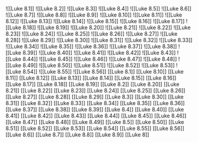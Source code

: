 ![[Luke 8.1]]
![[Luke 8.2]]
![[Luke 8.3]]
![[Luke 8.4]]
![[Luke 8.5]]
![[Luke 8.6]]
![[Luke 8.7]]
![[Luke 8.8]]
![[Luke 8.9]]
![[Luke 8.10]]
![[Luke 8.11]]
![[Luke 8.12]]
![[Luke 8.13]]
![[Luke 8.14]]
![[Luke 8.15]]
![[Luke 8.16]]
![[Luke 8.17]]
![[Luke 8.18]]
![[Luke 8.19]]
![[Luke 8.20]]
![[Luke 8.21]]
![[Luke 8.22]]
![[Luke 8.23]]
![[Luke 8.24]]
![[Luke 8.25]]
![[Luke 8.26]]
![[Luke 8.27]]
![[Luke 8.28]]
![[Luke 8.29]]
![[Luke 8.30]]
![[Luke 8.31]]
![[Luke 8.32]]
![[Luke 8.33]]
![[Luke 8.34]]
![[Luke 8.35]]
![[Luke 8.36]]
![[Luke 8.37]]
![[Luke 8.38]]
![[Luke 8.39]]
![[Luke 8.40]]
![[Luke 8.41]]
![[Luke 8.42]]
![[Luke 8.43]]
![[Luke 8.44]]
![[Luke 8.45]]
![[Luke 8.46]]
![[Luke 8.47]]
![[Luke 8.48]]
![[Luke 8.49]]
![[Luke 8.50]]
![[Luke 8.51]]
![[Luke 8.52]]
![[Luke 8.53]]
![[Luke 8.54]]
![[Luke 8.55]]
![[Luke 8.56]]
[[Luke 8.1]]
[[Luke 8.10]]
[[Luke 8.11]]
[[Luke 8.12]]
[[Luke 8.13]]
[[Luke 8.14]]
[[Luke 8.15]]
[[Luke 8.16]]
[[Luke 8.17]]
[[Luke 8.18]]
[[Luke 8.19]]
[[Luke 8.2]]
[[Luke 8.20]]
[[Luke 8.21]]
[[Luke 8.22]]
[[Luke 8.23]]
[[Luke 8.24]]
[[Luke 8.25]]
[[Luke 8.26]]
[[Luke 8.27]]
[[Luke 8.28]]
[[Luke 8.29]]
[[Luke 8.3]]
[[Luke 8.30]]
[[Luke 8.31]]
[[Luke 8.32]]
[[Luke 8.33]]
[[Luke 8.34]]
[[Luke 8.35]]
[[Luke 8.36]]
[[Luke 8.37]]
[[Luke 8.38]]
[[Luke 8.39]]
[[Luke 8.4]]
[[Luke 8.40]]
[[Luke 8.41]]
[[Luke 8.42]]
[[Luke 8.43]]
[[Luke 8.44]]
[[Luke 8.45]]
[[Luke 8.46]]
[[Luke 8.47]]
[[Luke 8.48]]
[[Luke 8.49]]
[[Luke 8.5]]
[[Luke 8.50]]
[[Luke 8.51]]
[[Luke 8.52]]
[[Luke 8.53]]
[[Luke 8.54]]
[[Luke 8.55]]
[[Luke 8.56]]
[[Luke 8.6]]
[[Luke 8.7]]
[[Luke 8.8]]
[[Luke 8.9]]
[[Luke 8]]
